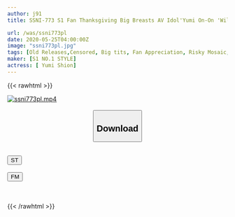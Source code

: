 ```yaml
---
author: j91
title: SSNI-773 S1 Fan Thanksgiving Big Breasts AV Idol'Yumi On-On 'Will Interfer With An Unequaled Amateur's Home Breast Adhesion Tech Immediately Nuke 12 Barrage Special

url: /was/ssni773pl
date: 2020-05-25T04:00:00Z
image: "ssni773pl.jpg"
tags: [Old Releases,Censored, Big tits, Fan Appreciation, Risky Mosaic, Slut, Solowork, Titty fuck]
maker: [S1 NO.1 STYLE]
actress: [ Yumi Shion]
---
```



{{< rawhtml >}}

<div class="video" data-videoid="r4bD9B014mIbRAM">
    <a href="javascript:;">
        <img src="/was/ssni773pl/ssni773pl.jpg" width="WIDTH" height="HEIGHT" alt="ssni773pl.mp4" loading="lazy">
    </a>
</div>

<script type="text/javascript" src="https://j91.asia/asset/on-demand-st.js"></script>

<br>
  <link rel="stylesheet" href="https://j91.asia/asset/bs5.css">
  
  <center>
  <button class="btn btn-primary" type="button" data-bs-toggle="collapse" data-bs-target=".multi-collapse" aria-expanded="false" aria-controls="multiCollapseExample1 multiCollapseExample2"><h2>Download</h2></button></center>
</p>
<div class="row">
  <div class="col">
    <div class="collapse multi-collapse" id="multiCollapseExample1">
      <div class="card card-body">
	      	      <br>
<div class="buttons">  
<a href="https://streamtape.to/v/r4bD9B014mIbRAM" target="_blank"><button class="btn-hover color-3"><i class="fa fa-download"></i> ST</button></a></div>
    </div>
  </div>
</div>
  <div class="col">
    <div class="collapse multi-collapse" id="multiCollapseExample2">
      <div class="card card-body">
	      <br>
<div class="buttons">
    <a href="https://filemoon.sx/d/4u75uhm9xk50" target="_blank"><button class="btn-hover color-8"><i class="fa fa-download"></i> FM</button></a></div>
<br><br>
      </div>
    </div>
  </div>
</div>

{{< /rawhtml >}}